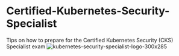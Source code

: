 # Certified-Kubernetes-Security-Specialist
Tips on how to prepare for the Certified Kubernetes Security (CKS) Specialist exam
![kubernetes-security-specialist-logo-300x285](https://user-images.githubusercontent.com/46586312/228611189-b46fc56e-222a-452d-851e-094f9cae0de4.png)
